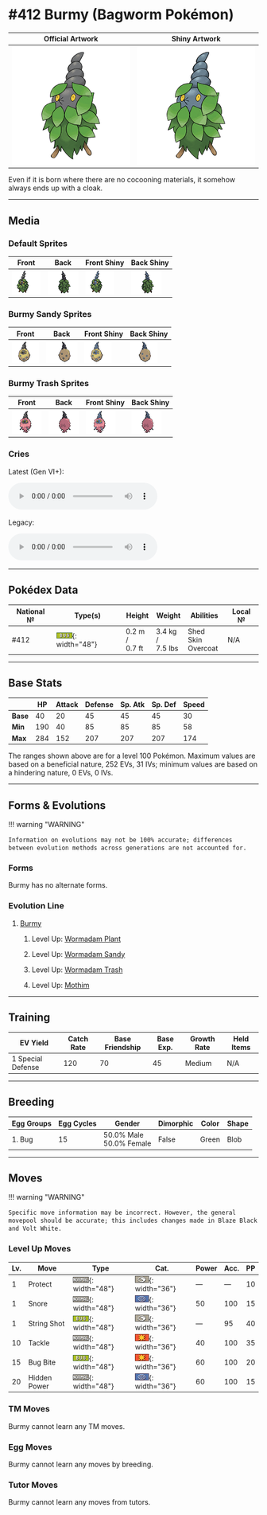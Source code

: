 # #412 Burmy (Bagworm Pokémon)

| Official Artwork | Shiny Artwork |
| --- | --- |
| ![Official Artwork](../assets/sprites/burmy/official_artwork.png "Burmy") | ![Shiny Artwork](../assets/sprites/burmy/official_artwork_shiny.png "Burmy") |

Even if it is born where there are no cocooning materials, it somehow always ends up with a cloak.

---

## Media

### Default Sprites

| Front | Back | Front Shiny | Back Shiny |
| --- | --- | --- | --- |
| ![Front](../assets/sprites/burmy/front.gif "Burmy") | ![Back](../assets/sprites/burmy/back.gif "Burmy") | ![Front Shiny](../assets/sprites/burmy/front_shiny.gif "Burmy") | ![Back Shiny](../assets/sprites/burmy/back_shiny.gif "Burmy") |

### Burmy Sandy Sprites

| Front | Back | Front Shiny | Back Shiny |
| --- | --- | --- | --- |
| ![Front](../assets/sprites/burmy-sandy/front.gif "Burmy Sandy") | ![Back](../assets/sprites/burmy-sandy/back.gif "Burmy Sandy") | ![Front Shiny](../assets/sprites/burmy-sandy/front_shiny.gif "Burmy Sandy") | ![Back Shiny](../assets/sprites/burmy-sandy/back_shiny.gif "Burmy Sandy") |

### Burmy Trash Sprites

| Front | Back | Front Shiny | Back Shiny |
| --- | --- | --- | --- |
| ![Front](../assets/sprites/burmy-trash/front.gif "Burmy Trash") | ![Back](../assets/sprites/burmy-trash/back.gif "Burmy Trash") | ![Front Shiny](../assets/sprites/burmy-trash/front_shiny.gif "Burmy Trash") | ![Back Shiny](../assets/sprites/burmy-trash/back_shiny.gif "Burmy Trash") |

### Cries

Latest (Gen VI+):

<audio controls>
<source src='../../assets/cries/burmy/latest.ogg' type='audio/ogg'>
  Your browser does not support the audio element.
</audio>

Legacy:

<audio controls>
<source src='../../assets/cries/burmy/legacy.ogg' type='audio/ogg'>
  Your browser does not support the audio element.
</audio>

---

## Pokédex Data

| National № | Type(s) | Height | Weight | Abilities | Local № |
|------------|---------|--------|--------|-----------|---------|
| #412 | ![bug](../assets/types/bug.png "Bug"){: width="48"} | 0.2 m /<br>0.7 ft | 3.4 kg /<br>7.5 lbs | <span class="tooltip" title="The Pokémon may heal its own status problems.">Shed Skin</span><br><span class="tooltip" title="Protects the Pokémon from damage from weather.">Overcoat</span> | N/A |

---

## Base Stats
|   | HP | Attack | Defense | Sp. Atk | Sp. Def | Speed |
|---|----|--------|---------|---------|---------|-------|
| **Base** | 40 | 20 | 45 | 45 | 45 | 30 |
| **Min** | 190 | 40 | 85 | 85 | 85 | 58 |
| **Max** | 284 | 152 | 207 | 207 | 207 | 174 |

The ranges shown above are for a level 100 Pokémon. Maximum values are based on a beneficial nature, 252 EVs, 31 IVs; minimum values are based on a hindering nature, 0 EVs, 0 IVs.

---

## Forms & Evolutions

!!! warning "WARNING"

    Information on evolutions may not be 100% accurate; differences between evolution methods across generations are not accounted for.

### Forms

Burmy has no alternate forms.

### Evolution Line

1. [Burmy](burmy.md/)
    1. Level Up: [Wormadam Plant](wormadam-plant.md/)

    1. Level Up: [Wormadam Sandy](wormadam-sandy.md/)

    1. Level Up: [Wormadam Trash](wormadam-trash.md/)

    2. Level Up: [Mothim](mothim.md/)




---

## Training

| EV Yield | Catch Rate | Base Friendship | Base Exp. | Growth Rate | Held Items |
|----------|------------|-----------------|-----------|-------------|------------|
| 1 Special Defense | 120 | 70 | 45 | Medium | N/A |

---

## Breeding

| Egg Groups | Egg Cycles | Gender | Dimorphic | Color | Shape |
|------------|------------|--------|-----------|-------|-------|
| 1. Bug | 15 | 50.0% Male<br>50.0% Female | False | Green | Blob |

---

## Moves

!!! warning "WARNING"

    Specific move information may be incorrect. However, the general movepool should be accurate; this includes changes made in Blaze Black and Volt White.

### Level Up Moves

| Lv. | Move | Type | Cat. | Power | Acc. | PP |
| --- | --- | --- | --- | --- | --- | --- |
| 1 | <span class="tooltip" title="It enables the user to evade all attacks. Its chance of failing rises if it is used in succession.">Protect</span> | ![normal](../assets/types/normal.png "Normal"){: width="48"} | ![status](../assets/move_category/status.png "Status"){: width="36"} | — | — | 10 |
| 1 | <span class="tooltip" title="An attack that can be used only if the user is asleep. The harsh noise may also make the foe flinch.">Snore</span> | ![normal](../assets/types/normal.png "Normal"){: width="48"} | ![special](../assets/move_category/special.png "Special"){: width="36"} | 50 | 100 | 15 |
| 1 | <span class="tooltip" title="The foe is bound with silk blown from the user’s mouth. It reduces the target’s Speed stat.">String Shot</span> | ![bug](../assets/types/bug.png "Bug"){: width="48"} | ![status](../assets/move_category/status.png "Status"){: width="36"} | — | 95 | 40 |
| 10 | <span class="tooltip" title="A physical attack in which the user charges and slams into the foe with its whole body.">Tackle</span> | ![normal](../assets/types/normal.png "Normal"){: width="48"} | ![physical](../assets/move_category/physical.png "Physical"){: width="36"} | 40 | 100 | 35 |
| 15 | <span class="tooltip" title="The user bites the foe. If the foe is holding a Berry, the user eats it and gains its effect.">Bug Bite</span> | ![bug](../assets/types/bug.png "Bug"){: width="48"} | ![physical](../assets/move_category/physical.png "Physical"){: width="36"} | 60 | 100 | 20 |
| 20 | <span class="tooltip" title="A unique attack that varies in type and intensity depending on the Pokémon using it.">Hidden Power</span> | ![normal](../assets/types/normal.png "Normal"){: width="48"} | ![special](../assets/move_category/special.png "Special"){: width="36"} | 60 | 100 | 15 |

### TM Moves

Burmy cannot learn any TM moves.
### Egg Moves

Burmy cannot learn any moves by breeding.
### Tutor Moves

Burmy cannot learn any moves from tutors.
